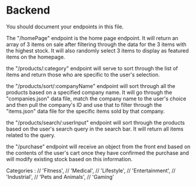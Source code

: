 # Backend

You should document your endpoints in this file.

The "/homePage" endpoint is the home page endpoint. It will return an array of 3 items on sale after filtering through the data for the 3 items with the highest stock. It will also randomly select 3 items to display as featured items on the homepage.

the "/products/:category" endpoint will serve to sort through the list of items and return those who are specific to the user's selection. 

the "/products/sort/:companyName" endpoint will sort through all the products based on a specified company name. It will go through the "companies.json" data file, match the company name to the user's choice and then pull the company's ID and use that to filter through the "items.json" data file for the specific items sold by that company.

the "/products/search/:userInput" endpoint will sort through the products based on the user's search query in the search bar. It will return all items related to the query.

the "/purchase" endpoint will receive an object from the front end based on the contents of the user's cart once they have confirmed the purchase and will modify existing stock based on this information.



Categories : 
// 'Fitness',
// 'Medical',
// 'Lifestyle',
// 'Entertainment',
// 'Industrial',
// 'Pets and Animals',
// 'Gaming'